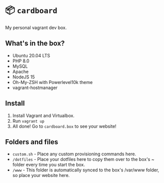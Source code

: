 # 📦 `cardboard`

My personal vagrant dev box.

## What's in the box?

- Ubuntu 20.04 LTS
- PHP 8.0
- MySQL
- Apache
- NodeJS 15
- Oh-My-ZSH with Powerlevel10k theme
- vagrant-hostmanager

## Install

1. Install Vagrant and Virtualbox.
2. Run `vagrant up`
3. All done! Go to `cardboard.box` to see your website!

## Folders and files

- `custom.sh` - Place any custom provisioning commands here.
- `/dotfiles` - Place your dotfiles here to copy them over to the box's ~ folder every time you start the box.
- `/www` - This folder is automatically synced to the box's /var/www folder, so place your website here.
